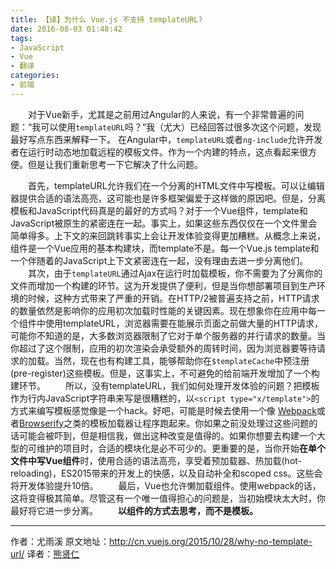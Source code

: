 ```yaml
---
title: 【译】为什么 Vue.js 不支持 templateURL?
date: 2016-08-03 01:48:42
tags:
- JavaScript
- Vue
- 翻译
categories:
- 前端
---
```

　　对于Vue新手，尤其是之前用过Angular的人来说，有一个非常普遍的问题：“我可以使用`templateURL`吗？”我（尤大）已经回答过很多次这个问题，发现最好写点东西来解释一下。
在Angular中，`templateURL`或者`ng-include`允许开发者在运行时动态地加载远程的模板文件。作为一个内建的特点，这点看起来很方便。但是让我们重新思考一下它解决了什么问题。
<!-- more -->
　　首先，templateURL允许我们在一个分离的HTML文件中写模板。可以让编辑器提供合适的语法高亮，这可能也是许多框架偏爱于这样做的原因吧。但是，分离模板和JavaScript代码真是的最好的方式吗？对于一个Vue组件，template和JavaScript被原生的紧密连在一起。事实上，如果这些东西仅仅在一个文件里会简单得多。上下文的来回跳转事实上会让开发体验变得更加糟糕。从概念上来说，组件是一个Vue应用的基本构建块，而template不是。每一个Vue.js template和一个伴随着的JavaScript上下文紧密连在一起，没有理由去进一步分离他们。
　　其次，由于`templateURL`通过Ajax在运行时加载模板，你不需要为了分离你的文件而增加一个构建的环节。这为开发提供了便利，但是当你想部署项目到生产环境的时候，这种方式带来了严重的开销。在HTTP/2被普遍支持之前，HTTP请求的数量依然是影响你的应用初次加载时性能的关键因素。现在想象你在应用中每一个组件中使用templateURL，浏览器需要在能展示页面之前做大量的HTTP请求，可能你不知道的是，大多数浏览器限制了它对于单个服务器的并行请求的数量。当你超过了这个限制，应用的初次渲染会承受额外的周转时间，因为浏览器要等待请求的加载。当然，现在也有构建工具，能够帮助你在`$templateCache`中预注册(pre-register)这些模板。但是，这事实上，不可避免的给前端开发增加了一个构建环节。
　　所以，没有templateURL，我们如何处理开发体验的问题？把模板作为行内JavaScript字符串来写是很糟糕的，以`<script type="x/template">`的方式来编写模板感觉像是一个hack。好吧，可能是时候去使用一个像 [Webpack](http://webpack.github.io/)或者[Browserify](http://browserify.org/)之类的模板加载器让程序跑起来。你如果之前没处理过这些问题的话可能会被吓到，但是相信我，做出这种改变是值得的。如果你想要去构建一个大型的可维护的项目时，合适的模块化是必不可少的。更重要的是，当你开始**在单个文件中写Vue组件**时，使用合适的语法高亮，享受着预加载器、热加载(hot-reloading)，ES2015带来的开发上的快感，以及自动补全和scoped css。这些会将开发体验提升10倍。
　　最后，Vue也允许懒加载组件。使用webpack的话，这将变得极其简单。尽管这有一个唯一值得担心的问题是，当初始模块太大时，你最好将它进一步分离。
　　**以组件的方式去思考，而不是模板。**

---------
作者：尤雨溪
原文地址：http://cn.vuejs.org/2015/10/28/why-no-template-url/
译者：[熊贤仁](https://blog.skrskrskrskr.com)
